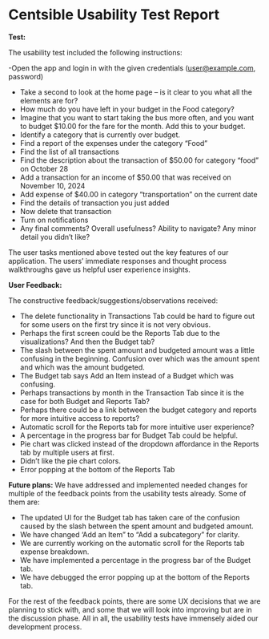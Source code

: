 # Centsible Usability Test Report

<b> Test: </b>

The usability test included the following instructions:

-Open the app and login in with the given credentials (user@example.com, password)

- Take a second to look at the home page – is it clear to you what all the elements are for?
- How much do you have left in your budget in the Food category?
- Imagine that you want to start taking the bus more often, and you want to budget $10.00 for the fare for the month. Add this to your budget.
- Identify a category that is currently over budget.
- Find a report of the expenses under the category “Food”
- Find the list of all transactions
- Find the description about the transaction of $50.00 for category “food” on October 28
- Add a transaction for an income of $50.00 that was received on November 10, 2024
- Add expense of $40.00 in category “transportation” on the current date
- Find the details of transaction you just added
- Now delete that transaction
- Turn on notifications
- Any final comments? Overall usefulness? Ability to navigate? Any minor detail you didn’t like?

The user tasks mentioned above tested out the key features of our application. The users’ immediate responses and thought process walkthroughs gave us helpful user experience insights.

<b> User Feedback: </b>

The constructive feedback/suggestions/observations received:

- The delete functionality in Transactions Tab could be hard to figure out for some users on the first try since it is not very obvious.
- Perhaps the first screen could be the Reports Tab due to the visualizations? And then the Budget tab?
- The slash between the spent amount and budgeted amount was a little confusing in the beginning. Confusion over which was the amount spent and which was the amount budgeted.
- The Budget tab says Add an Item instead of a Budget which was confusing.
- Perhaps transactions by month in the Transaction Tab since it is the case for both Budget and Reports Tab?
- Perhaps there could be a link between the budget category and reports for more intuitive access to reports?
- Automatic scroll for the Reports tab for more intuitive user experience?
- A percentage in the progress bar for Budget Tab could be helpful.
- Pie chart was clicked instead of the dropdown affordance in the Reports tab by multiple users at first.
- Didn’t like the pie chart colors.
- Error popping at the bottom of the Reports Tab

<b> Future plans: </b>
We have addressed and implemented needed changes for multiple of the feedback points from the usability tests already. Some of them are:

- The updated UI for the Budget tab has taken care of the confusion caused by the slash between the spent amount and budgeted amount.
- We have changed ‘Add an Item” to “Add a subcategory” for clarity.
- We are currently working on the automatic scroll for the Reports tab expense breakdown.
- We have implemented a percentage in the progress bar of the Budget tab.
- We have debugged the error popping up at the bottom of the Reports tab.

For the rest of the feedback points, there are some UX decisions that we are planning to stick with, and some that we will look into improving but are in the discussion phase. All in all, the usability tests have immensely aided our development process.
